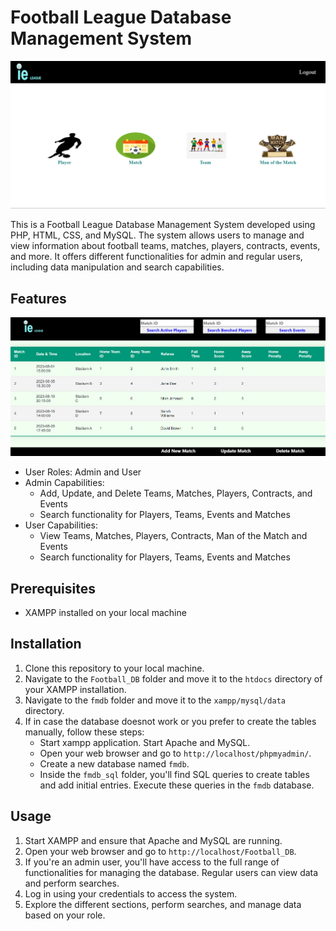 # Football League Database Management System

![Homepage](screenshots/homepage_fmdb.png)

This is a Football League Database Management System developed using PHP, HTML, CSS, and MySQL. The system allows users to manage and view information about football teams, matches, players, contracts, events, and more. It offers different functionalities for admin and regular users, including data manipulation and search capabilities.

## Features

![Matches](screenshots/matches_fmdb.png)

- User Roles: Admin and User
- Admin Capabilities:
  - Add, Update, and Delete Teams, Matches, Players, Contracts, and Events
  - Search functionality for Players, Teams, Events and Matches
- User Capabilities:
  - View Teams, Matches, Players, Contracts, Man of the Match and Events
  - Search functionality for Players, Teams, Events and Matches


## Prerequisites

- XAMPP installed on your local machine

## Installation

1. Clone this repository to your local machine.
2. Navigate to the `Football_DB` folder and move it to the `htdocs` directory of your XAMPP installation.
3. Navigate to the `fmdb` folder and move it to the `xampp/mysql/data` directory.
4. If in case the database doesnot work or you prefer to create the tables manually, follow these steps:
   - Start xampp application. Start Apache and MySQL. 
   - Open your web browser and go to `http://localhost/phpmyadmin/`.
   - Create a new database named `fmdb`.
   - Inside the `fmdb_sql` folder, you'll find SQL queries to create tables and add initial entries. Execute these queries in the `fmdb` database.

## Usage

1. Start XAMPP and ensure that Apache and MySQL are running.
2. Open your web browser and go to `http://localhost/Football_DB`.
3. If you're an admin user, you'll have access to the full range of functionalities for managing the database. Regular users can view data and perform searches.
4. Log in using your credentials to access the system.
5. Explore the different sections, perform searches, and manage data based on your role.


